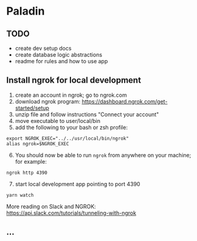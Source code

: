 # Paladin

## TODO

- create dev setup docs
- create database logic abstractions
- readme for rules and how to use app

## Install ngrok for local development

1. create an account in ngrok; go to ngrok.com
2. download ngrok program: https://dashboard.ngrok.com/get-started/setup
3. unzip file and follow instructions "Connect your account"
4. move executable to user/local/bin
5. add the following to your bash or zsh profile:

```
export NGROK_EXEC="../../usr/local/bin/ngrok"
alias ngrok=$NGROK_EXEC
```

6. You should now be able to run `ngrok` from anywhere on your machine; for example:

```
ngrok http 4390
```

7. start local development app pointing to port 4390

```
yarn watch
```

More reading on Slack and NGROK:
https://api.slack.com/tutorials/tunneling-with-ngrok

## ...
